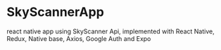# SkyScannerApp
react native app using SkyScanner Api, implemented with React Native, Redux, Native base, Axios,  Google Auth and Expo
